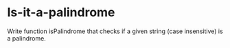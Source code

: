 # Is-it-a-palindrome
Write function isPalindrome that checks if a given string (case insensitive) is a palindrome.
